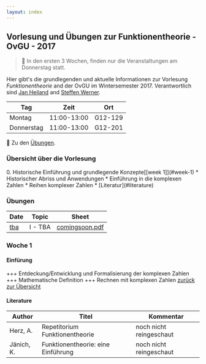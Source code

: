 ```yaml
---
layout: index
---
```


Vorlesung und &Uuml;bungen zur Funktionentheorie - OvGU - 2017
-----

> :rocket: In den ersten 3 Wochen, finden nur die Veranstaltungen am Donnerstag statt. 

Hier gibt's die grundlegenden und aktuelle Informationen zur Vorlesung *Funktionentheorie* and der OvGU im Wintersemester 2017. Verantwortlich sind [Jan Heiland](http://www.mpi-magdeburg.mpg.de/person/29457/822630) and [Steffen Werner](http://www.mpi-magdeburg.mpg.de/person/38514/822672).

| Tag | Zeit | Ort |
| ------- | ------ | ------- |
| Montag | 11:00-13:00 | G12-129 |
| Donnerstag | 11:00-13:00 | G12-201 |

:memo: Zu den [&Uuml;bungen](#uebungen).

<h3 id="overview">&Uuml;bersicht &uuml;ber die Vorlesung</h3>
 0. Historische Einf&uuml;hrung und grundlegende Konzepte[[week 1]](#week-1)
   * Historischer Abriss und Anwendungen
   * Einf&uuml;hrung in die komplexen Zahlen
   * Reihen komplexer Zahlen
   * [Literatur](#literature)

<h3 id='uebungen'>&Uuml;bungen</h3>

| Date | Topic | Sheet |
| ------- | ------ | ------- |
| [tba](#exercisei) | I - TBA | [comingsoon.pdf](exercises/01/ueb01.pdf) |

### Woche 1

#### Einf&uuml;rung

+++ Entdeckung/Entwicklung und Formalisierung der komplexen Zahlen +++ Mathematische Definition +++ Rechnen mit komplexen Zahlen [zur&uuml;ck zur &Uuml;bersicht](#overview)


#### Literature

| Author | Titel | Kommentar |
| ------- | ------ | ------- |
| Herz, A. | Repetitorium Funktionentheorie | noch nicht reingeschaut |
| J&auml;nich, K. | Funktionentheorie: eine Einf&uuml;hrung | noch nicht reingeschaut |
